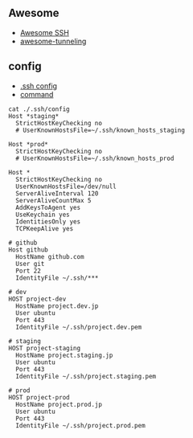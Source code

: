 ## Awesome
- [Awesome SSH](https://github.com/moul/awesome-ssh#awesome-ssh- "Awesome SSH")
- [awesome-tunneling](https://github.com/anderspitman/awesome-tunneling#readme "awesome-tunneling")
## config
- [.ssh config](https://penpen-dev.com/blog/userknownhostsfile-stricthostkeychecking ".ssh config")
- [command](https://zenn.dev/ymmmtym/articles/useful-ssh-config-and-command "command")
```
cat ./.ssh/config 
Host *staging*
  StrictHostKeyChecking no
  # UserKnownHostsFile=~/.ssh/known_hosts_staging

Host *prod*
  StrictHostKeyChecking no
  # UserKnownHostsFile=~/.ssh/known_hosts_prod

Host *
  StrictHostKeyChecking no
  UserKnownHostsFile=/dev/null
  ServerAliveInterval 120
  ServerAliveCountMax 5
  AddKeysToAgent yes
  UseKeychain yes
  IdentitiesOnly yes
  TCPKeepAlive yes

# github
Host github
  HostName github.com
  User git
  Port 22
  IdentityFile ~/.ssh/***

# dev
HOST project-dev
  HostName project.dev.jp
  User ubuntu
  Port 443
  IdentityFile ~/.ssh/project.dev.pem

# staging
HOST project-staging
  HostName project.staging.jp
  User ubuntu
  Port 443
  IdentityFile ~/.ssh/project.staging.pem

# prod
HOST project-prod
  HostName project.prod.jp
  User ubuntu
  Port 443
  IdentityFile ~/.ssh/project.prod.pem
```